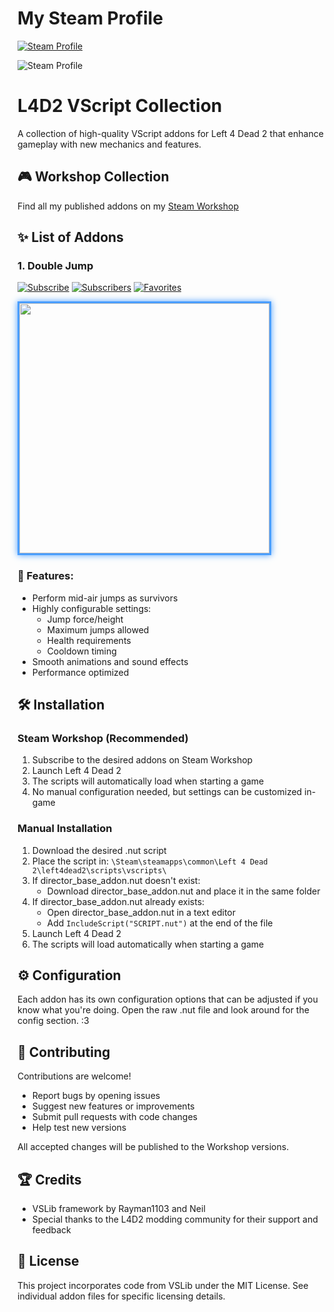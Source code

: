 # My Steam Profile
[![Steam Profile](https://img.shields.io/badge/Steam-Profile-blue?logo=steam)](https://steamcommunity.com/profiles/76561199011285191)

![Steam Profile](https://steam-stat.vercel.app/api?profileName=KoreKosogaIberiaNoDestreza)


# L4D2 VScript Collection

A collection of high-quality VScript addons for Left 4 Dead 2 that enhance gameplay with new mechanics and features.

## 🎮 Workshop Collection

Find all my published addons on my [Steam Workshop](https://steamcommunity.com/id/KoreKosogaIberiaNoDestreza/myworkshopfiles/)

## ✨ List of Addons

### 1. Double Jump 
[![Subscribe](https://img.shields.io/badge/Steam-Subscribe-blue?logo=steam)](https://steamcommunity.com/sharedfiles/filedetails/?id=3279522316)
[![Subscribers](https://img.shields.io/steam/subscriptions/3279522316?logo=steam&label=Subscribers)](https://steamcommunity.com/sharedfiles/filedetails/?id=3279522316)
[![Favorites](https://img.shields.io/steam/favorites/3279522316?logo=steam&label=Favorites)](https://steamcommunity.com/sharedfiles/filedetails/?id=3279522316)

<img src="https://granny.anondrop.net/uploads/f13c25f418486da1/double_jump%20preview.gif" width="400" style="border: 3px solid #4a9eff; box-shadow: 0 0 10px #4a9eff;">

### 🎯 Features:
- Perform mid-air jumps as survivors
- Highly configurable settings:
  - Jump force/height
  - Maximum jumps allowed
  - Health requirements
  - Cooldown timing
- Smooth animations and sound effects
- Performance optimized

## 🛠️ Installation

### Steam Workshop (Recommended)
1. Subscribe to the desired addons on Steam Workshop
2. Launch Left 4 Dead 2
3. The scripts will automatically load when starting a game
4. No manual configuration needed, but settings can be customized in-game

### Manual Installation
1. Download the desired .nut script
2. Place the script in: `\Steam\steamapps\common\Left 4 Dead 2\left4dead2\scripts\vscripts\`
3. If director_base_addon.nut doesn't exist:
   - Download director_base_addon.nut and place it in the same folder
4. If director_base_addon.nut already exists:
   - Open director_base_addon.nut in a text editor
   - Add `IncludeScript("SCRIPT.nut")` at the end of the file
5. Launch Left 4 Dead 2
6. The scripts will load automatically when starting a game

## ⚙️ Configuration 

Each addon has its own configuration options that can be adjusted if you know what you're doing.
Open the raw .nut file and look around for the config section. :3

## 🤝 Contributing

Contributions are welcome!

- Report bugs by opening issues
- Suggest new features or improvements
- Submit pull requests with code changes
- Help test new versions

All accepted changes will be published to the Workshop versions.

## 🏆 Credits

- VSLib framework by Rayman1103 and Neil
- Special thanks to the L4D2 modding community for their support and feedback

## 📄 License

This project incorporates code from VSLib under the MIT License. See individual addon files for specific licensing details.
